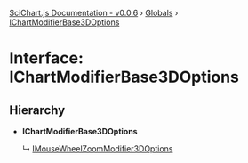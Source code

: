 [SciChart.js Documentation - v0.0.6](../README.md) › [Globals](../globals.md) › [IChartModifierBase3DOptions](ichartmodifierbase3doptions.md)

# Interface: IChartModifierBase3DOptions

## Hierarchy

* **IChartModifierBase3DOptions**

  ↳ [IMouseWheelZoomModifier3DOptions](imousewheelzoommodifier3doptions.md)
